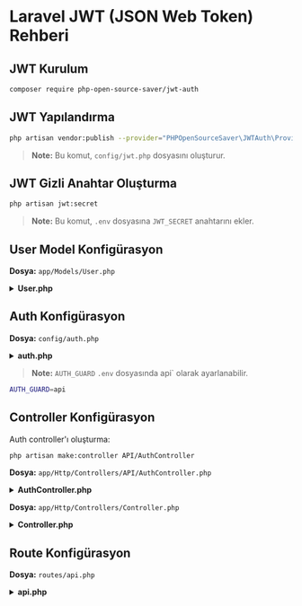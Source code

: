 # Laravel JWT (JSON Web Token) Rehberi

## JWT Kurulum

```bash
composer require php-open-source-saver/jwt-auth
```

## JWT Yapılandırma

```bash
php artisan vendor:publish --provider="PHPOpenSourceSaver\JWTAuth\Providers\LaravelServiceProvider"
```

> **Note:** Bu komut, `config/jwt.php` dosyasını oluşturur.

## JWT Gizli Anahtar Oluşturma

```bash
php artisan jwt:secret
```

> **Note:** Bu komut, `.env` dosyasına `JWT_SECRET` anahtarını ekler.

## User Model Konfigürasyon

**Dosya:** `app/Models/User.php`

<details>
<summary><b>User.php</b></summary>

```php
<?php

namespace App\Models;

// use Illuminate\Contracts\Auth\MustVerifyEmail;
use Illuminate\Database\Eloquent\Factories\HasFactory;
use Illuminate\Foundation\Auth\User as Authenticatable;
use Illuminate\Notifications\Notifiable;
use PHPOpenSourceSaver\JWTAuth\Contracts\JWTSubject;

class User extends Authenticatable implements JWTSubject
{
    /** @use HasFactory<\Database\Factories\UserFactory> */
    use HasFactory, Notifiable;

    public function getJWTIdentifier()
    {
        return $this->getKey();
    }

    public function getJWTCustomClaims()
    {
        return [];
    }

    /**
     * The attributes that are mass assignable.
     *
     * @var list<string>
     */
    protected $fillable = [
        'name',
        'email',
        'password',
    ];

    /**
     * The attributes that should be hidden for serialization.
     *
     * @var list<string>
     */
    protected $hidden = [
        'password',
        'remember_token',
    ];

    /**
     * Get the attributes that should be cast.
     *
     * @return array<string, string>
     */
    protected function casts(): array
    {
        return [
            'email_verified_at' => 'datetime',
            'password' => 'hashed',
        ];
    }
}
```

</details>

## Auth Konfigürasyon

**Dosya:** `config/auth.php`

<details>
<summary><b>auth.php</b></summary>

```php

    'defaults' => [
        'guard' => env('AUTH_GUARD', 'api'),
        'passwords' => env('AUTH_PASSWORD_BROKER', 'users'),
    ],

 'guards' => [
        'api' => [
            'driver' => 'jwt',
            'provider' => 'users',
        ],
    ],
```

</details>

> **Note:** `AUTH_GUARD` `.env` dosyasında api` olarak ayarlanabilir.

```bash
AUTH_GUARD=api
```

## Controller Konfigürasyon

Auth controller'ı oluşturma:

```bash
php artisan make:controller API/AuthController
```

**Dosya:** `app/Http/Controllers/API/AuthController.php`

<details>
<summary><b>AuthController.php</b></summary>

```php
<?php

namespace App\Http\Controllers\API;

use App\Http\Controllers\Controller;
use App\Models\User;
use Illuminate\Http\Request;
use Illuminate\Support\Facades\Auth;
use Illuminate\Support\Facades\Hash;

class AuthController extends Controller
{
    public function __construct()
    {
        $this->middleware('auth:api', ['except' => ['login', 'register']]);
    }

    public function register(Request $request)
    {
        $user = User::create([
            'name' => $request->name,
            'email' => $request->email,
            'password' => Hash::make($request->password),
        ]);

        return response()->json([
            'message' => 'Kullanıcı başarıyla kaydedildi',
            'user' => $user,
        ]);
    }

    public function login(Request $request)
    {
        $credentials = $request->only('email', 'password');

        $token = Auth::attempt($credentials);

        if (!$token) {
            return response()->json(['error' => 'Email veya şifre yanlış'], 401);
        }

        $user = Auth::user();
        return response()->json([
            'message' => 'Giriş başarılı',
            'user' => $user,
            'authorisation' => [
                'token' => $token,
                'type' => 'bearer',
            ],
        ]);
    }

    public function profile()
    {
        return response()->json(Auth::user());
    }

    public function logout()
    {
        Auth::logout();
        return response()->json(['message' => 'Çıkış başarılı.']);
    }

    public function refresh()
    {
        $user = Auth::user();
        $token = Auth::refresh();
        return response()->json([
            'message' => 'Yenileme başarılı',
            'user' => $user,
            'authorisation' => [
                'token' => $token,
                'type' => 'bearer',
            ],
        ]);
    }
}
```

</details>

**Dosya:** `app/Http/Controllers/Controller.php`

<details>
<summary><b>Controller.php</b></summary>

```php
<?php

namespace App\Http\Controllers;

use Illuminate\Foundation\Auth\Access\AuthorizesRequests;
use Illuminate\Foundation\Validation\ValidatesRequests;
use Illuminate\Routing\Controller as BaseController;

abstract class Controller extends BaseController
{
    //
    use AuthorizesRequests, ValidatesRequests;
}
```

</details>

## Route Konfigürasyon

**Dosya:** `routes/api.php`

<details>
<summary><b>api.php</b></summary>

```php
<?php
use App\Http\Controllers\API\AuthController;
use App\Http\Controllers\API\BlogController;
use Illuminate\Support\Facades\Route;

Route::apiResource('blogs', BlogController::class);

// JWT Token olması gereken işlemler
Route::middleware('auth:api')->group(function () {
    Route::post('logout', [AuthController::class, 'logout']);
    Route::get('profile', [AuthController::class, 'profile']);
    Route::post('refresh', [AuthController::class, 'refresh']);
});

// JWT Token olmayan işlemler
Route::controller(AuthController::class)->group(function () {
    Route::post('register', [AuthController::class, 'register']);
    Route::post('login', [AuthController::class, 'login']);
});
```

</details>
